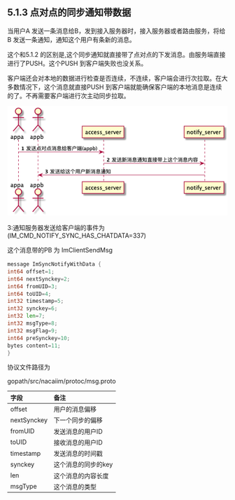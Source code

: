 ## 5.1.3 点对点的同步通知带数据

当用户A 发送一条消息给B，发到接入服务器时，接入服务器或者路由服务，将给B 发送一条通知，通知这个用户有条新的消息。

这个和5.1.2 的区别是,这个同步通知就直接带了点对点的下发消息。由服务端直接进行了PUSH。这个PUSH 到客户端失败也没关系。

客户端还会对本地的数据进行检查是否连续，不连续，客户端会进行次拉取。在大多数情况下，这个消息就直接PUSH 到客户端就能确保客户端的本地消息是连续的了。不再需要客户端进行次主动同步拉取。

![](/assets/peerSyncNotifySeq.png)

3:通知服务器发送给客户端的事件为\(IM\_CMD\_NOTIFY\_SYNC\_HAS\_CHATDATA=337\)

这个消息带的PB 为 ImClientSendMsg

```go
message ImSyncNotifyWithData {
int64 offset=1;
int64 nextSynckey=2;
int64 fromUID=3;
int64 toUID=4;
int32 timestamp=5;
int32 synckey=6;
int32 len=7;
int32 msgType=8;
int32 msgFlag=9;
int64 preSynckey=10;
bytes content=11;
}
```

 协议文件路径为

gopath/src/nacaiim/protoc/msg.proto

| 字段 | 备注 |
| :--- | :--- |
| offset | 用户的消息偏移 |
| nextSynckey | 下一个同步的偏移 |
| fromUID | 发送消息的用户ID |
| toUID | 接收消息的用户ID |
| timestamp | 发送消息的时间戳 |
| synckey | 这个消息的同步的key |
| len | 这个消息的内容长度 |
| msgType | 这个消息的类型 |



